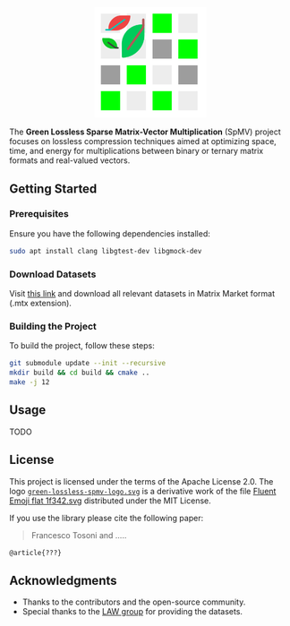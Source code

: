 <p align="center">
  <img src="green-lossless-spmv-logo.svg" alt="The Green Lossless SpMV" width="200">
</p>

The **Green Lossless Sparse Matrix-Vector Multiplication** (SpMV) project focuses on lossless compression techniques aimed at optimizing space, time, and energy for multiplications between binary or ternary matrix formats and real-valued vectors.

## Getting Started

### Prerequisites

Ensure you have the following dependencies installed:

```sh
sudo apt install clang libgtest-dev libgmock-dev
```

### Download Datasets

Visit [this link](https://sparse.tamu.edu/LAW) and download all relevant datasets in Matrix Market format (.mtx extension).

### Building the Project

To build the project, follow these steps:

```sh
git submodule update --init --recursive
mkdir build && cd build && cmake ..
make -j 12
```

## Usage

TODO


## License

This project is licensed under the terms of the Apache License 2.0. The logo [`green-lossless-spmv-logo.svg`](./green-lossless-spmv-logo.svg) is a derivative work of the file [Fluent Emoji flat 1f342.svg](https://commons.wikimedia.org/wiki/File:Fluent_Emoji_flat_1f342.svg) distributed under the MIT License.

If you use the library please cite the following paper:

> Francesco Tosoni and  .....

```tex
@article{???}
```

## Acknowledgments

- Thanks to the contributors and the open-source community.
- Special thanks to the [LAW group](https://sparse.tamu.edu/LAW) for providing the datasets.
